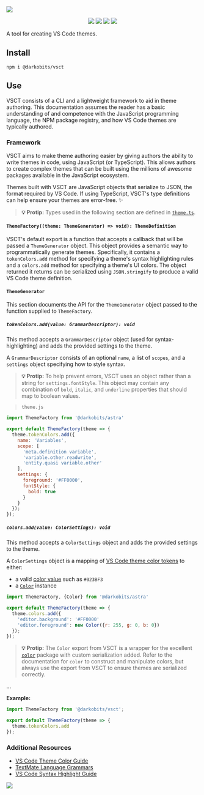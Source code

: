 <a href="#top" id="top">
  <img src="https://user-images.githubusercontent.com/441546/102319602-05031400-3f30-11eb-82e9-81afbc3ce384.png" style="max-width: 100%;">
</a>
<p align="center">
    <a href="https://www.npmjs.com/package/@darkobits/vsct"><img src="https://img.shields.io/npm/v/@darkobits/vsct.svg?style=flat-square"></a>
  <a href="https://github.com/darkobits/vsct/actions"><img src="https://img.shields.io/endpoint.svg?url=https%3A%2F%2Factions-badge.atrox.dev%2Fdarkobits%2Fvsct%2Fbadge%3Fref%3Dmaster&style=flat-square&label=build&logo=none"></a>
  <!-- <a href="https://app.codecov.io/gh/darkobits/vsct/branch/master"><img src="https://img.shields.io/codecov/c/github/darkobits/vsct/master?style=flat-square&color=brightgreen"></a> -->
  <a href="https://depfu.com/github/darkobits/vsct"><img src="https://img.shields.io/depfu/darkobits/vsct?style=flat-square"></a>
  <a href="https://conventionalcommits.org"><img src="https://img.shields.io/static/v1?label=commits&message=conventional&style=flat-square&color=398AFB"></a>


</p>

A tool for creating VS Code themes.

## Install

```
npm i @darkobits/vsct
```

## Use

VSCT consists of a CLI and a lightweight framework to aid in theme authoring.
This documentation assumes the reader has a basic understanding of and
competence with the JavaScript programming language, the NPM package registry,
and how VS Code themes are typically authored.

### Framework

VSCT aims to make theme authoring easier by giving authors the ability to write
themes in code, using JavaScript (or TypeScript). This allows authors to create
complex themes that can be built using the millions of awesome packages
available in the JavaScript ecosystem.

Themes built with VSCT are JavaScript objects that serialize to JSON, the format
required by VS Code. If using TypeScript, VSCT's type definitions can help
ensure your themes are error-free. ✨

> **💡 Protip:** Types used in the following section are defined in
> [`theme.ts`](/src/lib/theme.ts).

#### `ThemeFactory((theme: ThemeGenerator) => void): ThemeDefinition`

VSCT's default export is a function that accepts a callback that will be passed
a `ThemeGenerator` object. This object provides a semantic way to
programmatically generate themes. Specifically, it contains a `tokenColors.add`
method for specifying a theme's syntax highlighting rules and a `colors.add`
method for specifying a theme's UI colors. The object returned it returns can be
serialized using `JSON.stringify` to produce a valid VS Code theme definition.

#### `ThemeGenerator`

This section documents the API for the `ThemeGenerator` object passed to the
function supplied to `ThemeFactory`.

##### `tokenColors.add(value: GrammarDescriptor): void`

This method accepts a `GrammarDescriptor` object (used for syntax-highlighting)
and adds the provided settings to the theme.

A `GrammarDescriptor` consists of an optional `name`, a list of `scopes`, and a
`settings` object specifying how to style syntax.

> **💡 Protip:** To help prevent errors, VSCT uses an object rather than a
> string for `settings.fontStyle`. This object may contain any combination of
> `bold`, `italic`, and `underline` properties that should map to boolean
> values.

> `theme.js`

```js
import ThemeFactory from '@darkobits/astra'

export default ThemeFactory(theme => {
  theme.tokenColors.add({
    name: 'Variables',
    scope: [
      'meta.definition variable',
      'variable.other.readwrite',
      'entity.quasi variable.other'
    ],
    settings: {
      foreground: '#FF0000',
      fontStyle: {
        bold: true
      }
    }
  });
});
```

##### `colors.add(value: ColorSettings): void`

This method accepts a `ColorSettings` object and adds the provided settings to
the theme.

A `ColorSettings` object is a mapping of [VS Code theme color tokens](https://code.visualstudio.com/api/references/theme-color) to either:

* a valid [color value](https://code.visualstudio.com/api/references/theme-color#color-formats)
  such as `#023BF3`
* a [`Color`](https://github.com/Qix-/color) instance

```js
import ThemeFactory, {Color} from '@darkobits/astra'

export default ThemeFactory(theme => {
  theme.colors.add({
    'editor.background': '#FF0000'
    'editor.foreground': new Color({r: 255, g: 0, b: 0})
  });
});
```

> **💡 Protip:** The `Color` export from VSCT is a wrapper for the excellent
> [`color`](https://github.com/Qix-/color) package with custom serialization
> added. Refer to the documentation for `color` to construct and manipulate
> colors, but always use the export from VSCT to ensure themes are serialized
> correctly.


...

**Example:**

```ts
import ThemeFactory from '@darkobits/vsct';

export default ThemeFactory(theme => {
  theme.tokenColors.add
});
```

### Additional Resources

* [VS Code Theme Color Guide](https://code.visualstudio.com/api/references/theme-color)
* [TextMate Language Grammars](https://macromates.com/manual/en/language_grammars)
* [VS Code Syntax Highlight Guide](https://code.visualstudio.com/api/language-extensions/syntax-highlight-guide)

<a href="#top">
  <img src="https://user-images.githubusercontent.com/441546/118062198-4ff04e80-b34b-11eb-87f3-406a345d5526.png" style="max-width: 100%;">
</a>
